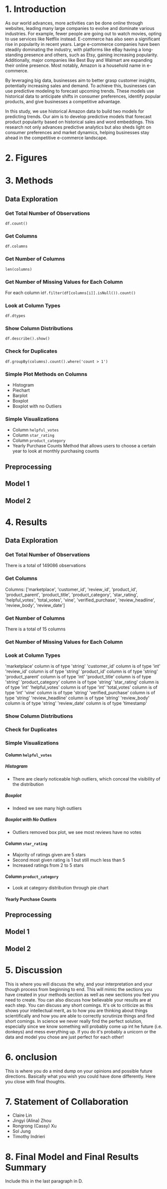 # 1. Introduction
As our world advances, more activities can be done online through websites, leading many large companies to evolve and dominate various industries. For example, fewer people are going out to watch movies, opting to use services like Netflix instead. E-commerce has also seen a significant rise in popularity in recent years. Large e-commerce companies have been steadily dominating the industry, with platforms like eBay having a long-standing presence and others, such as Etsy, gaining increasing popularity. Additionally, major companies like Best Buy and Walmart are expanding their online presence. Most notably, Amazon is a household name in e-commerce.

By leveraging big data, businesses aim to better grasp customer insights, potentially increasing sales and demand. To achieve this, businesses can use predictive modeling to forecast upcoming trends. These models use historical data to anticipate shifts in consumer preferences, identify popular products, and give businesses a competitive advantage.

In this study, we use historical Amazon data to build two models for predicting trends. Our aim is to develop predictive models that forecast product popularity based on historical sales and word embeddings. This research not only advances predictive analytics but also sheds light on consumer preferences and market dynamics, helping businesses stay ahead in the competitive e-commerce landscape.
# 2. Figures
# 3. Methods
## Data Exploration
### Get Total Number of Observations
```df.count()```
### Get Columns
```df.columns```
### Get Number of Columns
```len(columns)```
### Get Number of Missing Values for Each Column
For each column i```df.filter(df[columns[i]].isNull()).count()```
### Look at Column Types
```df.dtypes```
### Show Column Distributions
```df.describe().show()```
### Check for Duplicates
```df.groupBy(columns).count().where('count > 1')```
### Simple Plot Methods on Columns
* Histogram
* Piechart
* Barplot
* Boxplot
* Boxplot with no Outliers
### Simple Visualizations
* Column `helpful_votes`
* Column `star_rating`
* Column `product_category`
* Yearly Purchase Counts
Method that allows users to choose a certain year to look at monthly purchasing counts
## Preprocessing
## Model 1
## Model 2
# 4. Results
## Data Exploration
### Get Total Number of Observations
There is a total of 149086 observations
### Get Columns
Columns:
['marketplace', 'customer_id', 'review_id', 'product_id', 'product_parent', 'product_title', 'product_category', 'star_rating', 'helpful_votes', 'total_votes', 'vine', 'verified_purchase', 'review_headline', 'review_body', 'review_date']
### Get Number of Columns
There is a total of 15 columns
### Get Number of Missing Values for Each Column
### Look at Column Types
'marketplace' column is of type 'string'
'customer_id' column is of type 'int'
'review_id' column is of type 'string'
'product_id' column is of type 'string'
'product_parent' column is of type 'int'
'product_title' column is of type 'string'
'product_category' column is of type 'string'
'star_rating' column is of type 'int'
'helpful_votes' column is of type 'int'
'total_votes' column is of type 'int'
'vine' column is of type 'string'
'verified_purchase' column is of type 'string'
'review_headline' column is of type 'string'
'review_body' column is of type 'string'
'review_date' column is of type 'timestamp'
### Show Column Distributions
### Check for Duplicates
### Simple Visualizations
#### Column `helpful_votes`
##### Histogram
* There are clearly noticeable high outliers, which conceal the visibility of the distribution
##### Boxplot
* Indeed we see many high outliers
##### Boxplot with No Outliers
* Outliers removed box plot, we see most reviews have no votes
#### Column `star_rating`
* Majority of ratings given are 5 stars
* Second most given rating is 1 but still much less than 5
* Increased ratings from 2 to 5 stars
#### Column `product_category`
* Look at category distribution through pie chart
#### Yearly Purchase Counts
## Preprocessing
## Model 1
## Model 2
# 5. Discussion
This is where you will discuss the why, and your interpretation and your though process from beginning to end. This will mimic the sections you have created in your methods section as well as new sections you feel you need to create. You can also discuss how believable your results are at each step. You can discuss any short comings. It's ok to criticize as this shows your intellectual merit, as to how you are thinking about things scientifically and how you are able to correctly scrutinize things and find short comings. In science we never really find the perfect solution, especially since we know something will probably come up int he future (i.e. donkeys) and mess everything up. If you do it's probably a unicorn or the data and model you chose are just perfect for each other!
# 6. onclusion
This is where you do a mind dump on your opinions and possible future directions. Basically what you wish you could have done differently. Here you close with final thoughts.
# 7. Statement of Collaboration
* Claire Lin
* Jingyi (Alina) Zhou
* Rongrong (Cassy) Xu
* Sol Jung
* Timothy Indrieri
# 8. Final Model and Final Results Summary
Include this in the last paragraph in D.



